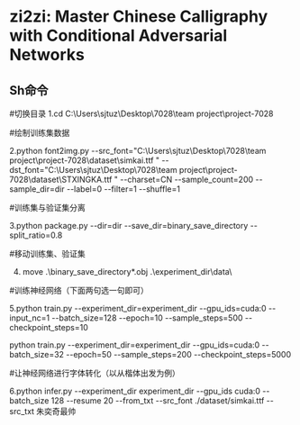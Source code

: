 # zi2zi: Master Chinese Calligraphy with Conditional Adversarial Networks

## Sh命令

#切换目录
1.cd C:\Users\sjtuz\Desktop\7028\team project\project-7028

#绘制训练集数据

2.python font2img.py --src_font="C:\Users\sjtuz\Desktop\7028\team project\project-7028\dataset\simkai.ttf " --dst_font="C:\Users\sjtuz\Desktop\7028\team project\project-7028\dataset\STXINGKA.ttf " --charset=CN --sample_count=200 --sample_dir=dir --label=0 --filter=1 --shuffle=1

#训练集与验证集分离

3.python package.py --dir=dir --save_dir=binary_save_directory --split_ratio=0.8

#移动训练集、验证集

4. move .\binary_save_directory\*.obj .\experiment_dir\data\


#训练神经网络（下面两句选一句即可）

5.python train.py --experiment_dir=experiment_dir --gpu_ids=cuda:0 --input_nc=1 --batch_size=128 --epoch=10 --sample_steps=500 --checkpoint_steps=10

python train.py --experiment_dir=experiment_dir --gpu_ids=cuda:0  --batch_size=32 --epoch=50 --sample_steps=200  --checkpoint_steps=5000

#让神经网络进行字体转化（以从楷体出发为例）

6.python infer.py --experiment_dir experiment_dir --gpu_ids cuda:0 --batch_size 128 --resume 20 --from_txt --src_font ./dataset/simkai.ttf --src_txt 朱奕奇最帅

